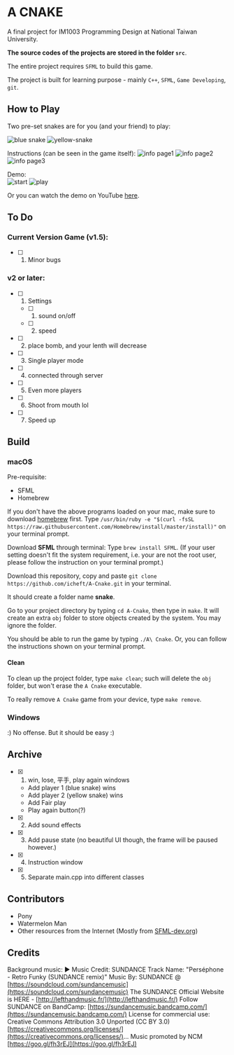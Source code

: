# A CNAKE

A final project for IM1003 Programming Design at National Taiwan University. 

**The source codes of the projects are stored in the folder `src`**.  

The entire project requires `SFML` to build this game. 

The project is built for learning purpose - mainly `C++`, `SFML`, `Game Developing`, `git`. 

## How to Play
Two pre-set snakes are for you (and your friend) to play:

![blue snake](resources/images/blue.png)
![yellow-snake](resources/images/yellow.png)

Instructions (can be seen in the game itself):
![info page1](resources/images/instra1.png)
![info page2](resources/images/instra2.PNG)
![info page3](resources/images/instra3.PNG)

Demo:  
![start](resources/images/beginning-window.png)
![play](resources/images/gameplay.png)

Or you can watch the demo on YouTube [here](https://youtu.be/ZDKSKEFhWOg).

## To Do
### Current Version Game (v1.5): 
- [ ] 1. Minor bugs 


### v2 or later: 
- [ ] 1. Settings
   - [ ] 1. sound on/off
   - [ ] 2. speed
- [ ] 2. place bomb, and your lenth will decrease
- [ ] 3. Single player mode
- [ ] 4. connected through server
- [ ] 5. Even more players
- [ ] 6. Shoot from mouth lol
- [ ] 7. Speed up


## Build
### macOS
Pre-requisite: 
+ SFML
+ Homebrew

If you don't have the above programs loaded on your mac, make sure to download [homebrew](https://brew.sh) first.
Type `/usr/bin/ruby -e "$(curl -fsSL https://raw.githubusercontent.com/Homebrew/install/master/install)"` on your terminal prompt. 

Download **SFML** through terminal: 
Type `brew install SFML`. (If your user setting doesn't fit the system requirement, i.e. your are not the root user, please follow the instruction on your terminal prompt.)

Download this repository, copy and paste `git clone https://github.com/icheft/A-Cnake.git` in your terminal. 

It should create a folder name **snake**.

Go to your project directory by typing `cd A-Cnake`, then type in `make`. It will create an extra `obj` folder to store objects created by the system. You may ignore the folder. 

You should be able to run the game by typing `./A\ Cnake`. Or, you can follow the instructions shown on your terminal prompt. 

#### Clean
To clean up the project folder, type `make clean`; such will delete the `obj` folder, but won't erase the `A Cnake` executable. 

To really remove `A Cnake` game from your device, type `make remove`. 

### Windows 
:) No offense. But it should be easy :)

## Archive
- [x] 1. win, lose, 平手, play again windows
    + Add player 1 (blue snake) wins
    + Add player 2 (yellow snake) wins
    + Add Fair play
    + Play again button(?)
- [x] 2. Add sound effects
- [x] 3. Add pause state (no beautiful UI though, the frame will be paused however.)
- [x] 4. Instruction window
- [x] 5. Separate main.cpp into different classes

## Contributors
+ Pony
+ Watermelon Man
+ Other resources from the Internet (Mostly from [SFML-dev.org](https://www.sfml-dev.org))


## Credits
Background music:
► Music Credit: SUNDANCE
Track Name: "Perséphone - Retro Funky (SUNDANCE remix)"
Music By: SUNDANCE @ [https://soundcloud.com/sundancemusic](https://soundcloud.com/sundancemusic)
The SUNDANCE Official Website is HERE - [http://lefthandmusic.fr/](http://lefthandmusic.fr/)
Follow SUNDANCE on BandCamp: [https://sundancemusic.bandcamp.com/](https://sundancemusic.bandcamp.com/)
License for commercial use: Creative Commons Attribution 3.0 Unported (CC BY 3.0) [https://creativecommons.org/licenses/](https://creativecommons.org/licenses/)...
Music promoted by NCM [https://goo.gl/fh3rEJ](https://goo.gl/fh3rEJ)
